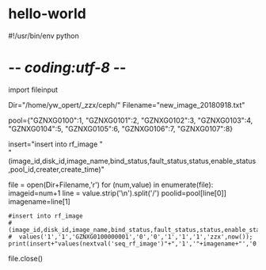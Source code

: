 # hello-world
#!/usr/bin/env python 
# -*- coding:utf-8 -*-

import fileinput

Dir="/home/yw_opert/_zzx/ceph/"
Filename="new_image_20180918.txt"

pool={"GZNXG0100":1, "GZNXG0101":2, "GZNXG0102":3, "GZNXG0103":4, "GZNXG0104":5, "GZNXG0105":6, "GZNXG0106":7, "GZNXG0107":8}

insert="insert into rf_image " \
       "(image_id,disk_id,image_name,bind_status,fault_status,status,enable_status,pool_id,creater,create_time)"

file = open(Dir+Filename,'r')
for (num,value) in enumerate(file):
    imageid=num+1
    line = value.strip('\n').split('/')
    poolid=pool[line[0]]
    imagename=line[1]

    #insert into rf_image
    # (image_id,disk_id,image_name,bind_status,fault_status,status,enable_status,pool_id,creater,create_time)
    #  values('1','1','GZNXG0100000001','0','0','1','1','1','zzx',now());
    print(insert+"values(nextval('seq_rf_image')"+",'1','"+imagename+"','0','0','1','1','"+str(poolid)+"','zzx',now());")
file.close()
